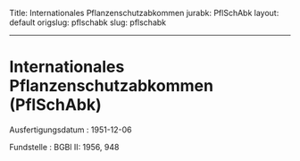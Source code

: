 Title: Internationales Pflanzenschutzabkommen
jurabk: PflSchAbk
layout: default
origslug: pflschabk
slug: pflschabk

---

# Internationales Pflanzenschutzabkommen (PflSchAbk)

Ausfertigungsdatum
:   1951-12-06

Fundstelle
:   BGBl II: 1956, 948

